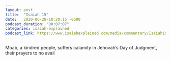 ```yaml
---
layout: post
title:  "Isaiah 15"
date:   2020-06-28-10:20:15 -0500
podcast_duration: "00:07:07"
categories: isaiah-explained
podcast_link: https://www.isaiahexplained.com/media/commentary/Isaiah15.mp3
---
```

Moab, a kindred people, suffers calamity in Jehovah’s Day of Judgment, their prayers to no avail
